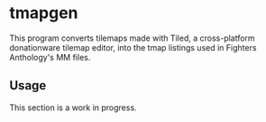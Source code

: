# tmapgen
This program converts tilemaps made with Tiled, a cross-platform donationware tilemap editor, into the tmap listings 
used in Fighters Anthology's MM files.

## Usage
This section is a work in progress.

